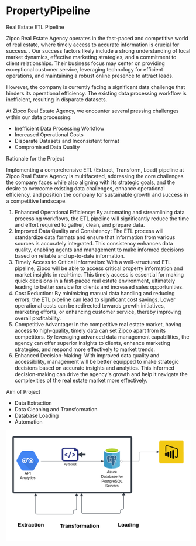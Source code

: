# PropertyPipeline
Real Estate ETL Pipeline

Zipco Real Estate Agency operates in the fast-paced and
competitive world of real estate, where timely access to accurate
information is crucial for success. .
Our success factors likely include a strong understanding of local
market dynamics, effective marketing strategies, and a
commitment to client relationships. Their business focus may
center on providing exceptional customer service, leveraging
technology for efficient operations, and maintaining a robust
online presence to attract leads.

However, the company is currently facing a significant
data challenge that hinders its operational efficiency.
The existing data processing workflow is inefficient,
resulting in disparate datasets.

At Zipco Real Estate Agency, we encounter several pressing challenges within our data processing:
- Inefficient Data Processing Workflow
- Increased Operational Costs
- Disparate Datasets and Inconsistent format
- Compromised Data Quality

Rationale for the Project

Implementing a comprehensive ETL (Extract, Transform, Load) pipeline at Zipco Real Estate Agency is multifaceted, addressing the core
challenges the company faces while also aligning with its strategic goals, and the desire to overcome existing data challenges, enhance
operational efficiency, and position the company for sustainable growth and success in a competitive landscape.
1. Enhanced Operational Efficiency: By automating and streamlining data processing workflows, the ETL pipeline will significantly reduce
the time and effort required to gather, clean, and prepare data.
2. Improved Data Quality and Consistency: The ETL process will standardize data formats and ensure that information from various
sources is accurately integrated. This consistency enhances data quality, enabling agents and management to make informed decisions
based on reliable and up-to-date information.
3. Timely Access to Critical Information: With a well-structured ETL pipeline, Zipco will be able to access critical property information
and market insights in real-time. This timely access is essential for making quick decisions in a fast-paced real estate environment, ultimately
leading to better service for clients and increased sales opportunities.
4. Cost Reduction: By minimizing manual data handling and reducing errors, the ETL pipeline can lead to significant cost savings. Lower
operational costs can be redirected towards growth initiatives, marketing efforts, or enhancing customer service, thereby improving overall
profitability.
5. Competitive Advantage: In the competitive real estate market, having access to high-quality, timely data can set Zipco apart from its
competitors. By leveraging advanced data management capabilities, the agency can offer superior insights to clients, enhance marketing
strategies, and respond more effectively to market trends.
6. Enhanced Decision-Making: With improved data quality and accessibility, management will be better equipped to make strategic
decisions based on accurate insights and analytics. This informed decision-making can drive the agency's growth and help it navigate the
complexities of the real estate market more effectively.

Aim of Project

- Data Extraction
- Data Cleaning and Transformation
- Database Loading
- Automation

![Data Atchitecture](https://github.com/adetonayusuf/PropertyPipeline/blob/main/Data%20Architecture2.png)

